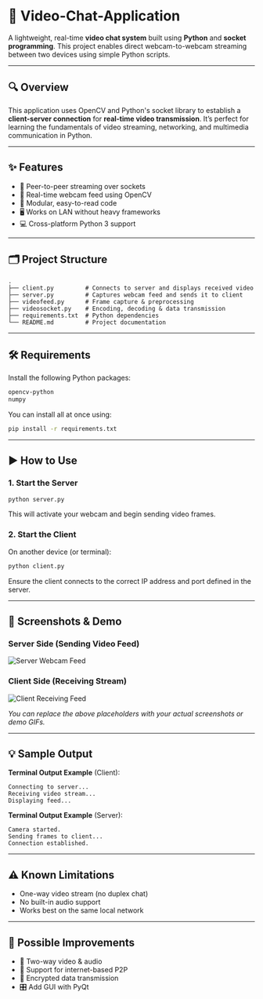 # 🎥 Video-Chat-Application

A lightweight, real-time **video chat system** built using **Python** and **socket programming**. This project enables direct webcam-to-webcam streaming between two devices using simple Python scripts.

---

## 🔍 Overview

This application uses OpenCV and Python's socket library to establish a **client-server connection** for **real-time video transmission**. It’s perfect for learning the fundamentals of video streaming, networking, and multimedia communication in Python.

---

## ✨ Features

* 🔌 Peer-to-peer streaming over sockets
* 🎥 Real-time webcam feed using OpenCV
* 🧠 Modular, easy-to-read code
* 🖥 Works on LAN without heavy frameworks
* 💻 Cross-platform Python 3 support

---

## 🗂️ Project Structure

```
.
├── client.py         # Connects to server and displays received video
├── server.py         # Captures webcam feed and sends it to client
├── videofeed.py      # Frame capture & preprocessing
├── videosocket.py    # Encoding, decoding & data transmission
├── requirements.txt  # Python dependencies
└── README.md         # Project documentation
```

---

## 🛠️ Requirements

Install the following Python packages:

```txt
opencv-python
numpy
```

You can install all at once using:

```bash
pip install -r requirements.txt
```

---

## ▶️ How to Use

### 1. Start the Server

```bash
python server.py
```

This will activate your webcam and begin sending video frames.

### 2. Start the Client

On another device (or terminal):

```bash
python client.py
```

Ensure the client connects to the correct IP address and port defined in the server.

---

## 📸 Screenshots & Demo

### Server Side (Sending Video Feed)

![Server Webcam Feed](https://via.placeholder.com/500x300?text=Server+Sending+Video)

### Client Side (Receiving Stream)

![Client Receiving Feed](https://via.placeholder.com/500x300?text=Client+Receiving+Video)

*You can replace the above placeholders with your actual screenshots or demo GIFs.*

---

## 💡 Sample Output

**Terminal Output Example** (Client):

```
Connecting to server...
Receiving video stream...
Displaying feed...
```

**Terminal Output Example** (Server):

```
Camera started.
Sending frames to client...
Connection established.
```

---

## ⚠️ Known Limitations

* One-way video stream (no duplex chat)
* No built-in audio support
* Works best on the same local network

---

## 🧩 Possible Improvements

* 🔁 Two-way video & audio
* 📡 Support for internet-based P2P
* 🔐 Encrypted data transmission
* 🎛 Add GUI with PyQt
  
